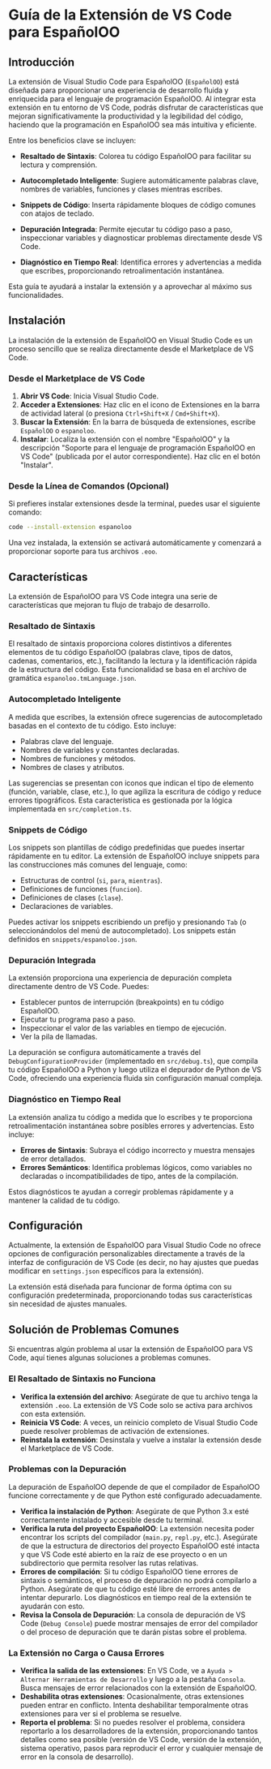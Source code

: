 # Guía de la Extensión de VS Code para EspañolOO

## Introducción

La extensión de Visual Studio Code para EspañolOO (`EspañolOO`) está diseñada para proporcionar una experiencia de desarrollo fluida y enriquecida para el lenguaje de programación EspañolOO. Al integrar esta extensión en tu entorno de VS Code, podrás disfrutar de características que mejoran significativamente la productividad y la legibilidad del código, haciendo que la programación en EspañolOO sea más intuitiva y eficiente.

Entre los beneficios clave se incluyen:
*   **Resaltado de Sintaxis**: Colorea tu código EspañolOO para facilitar su lectura y comprensión.
*   **Autocompletado Inteligente**: Sugiere automáticamente palabras clave, nombres de variables, funciones y clases mientras escribes.

*   **Snippets de Código**: Inserta rápidamente bloques de código comunes con atajos de teclado.
*   **Depuración Integrada**: Permite ejecutar tu código paso a paso, inspeccionar variables y diagnosticar problemas directamente desde VS Code.
*   **Diagnóstico en Tiempo Real**: Identifica errores y advertencias a medida que escribes, proporcionando retroalimentación instantánea.

Esta guía te ayudará a instalar la extensión y a aprovechar al máximo sus funcionalidades.

## Instalación

La instalación de la extensión de EspañolOO en Visual Studio Code es un proceso sencillo que se realiza directamente desde el Marketplace de VS Code.

### Desde el Marketplace de VS Code

1.  **Abrir VS Code**: Inicia Visual Studio Code.
2.  **Acceder a Extensiones**: Haz clic en el icono de Extensiones en la barra de actividad lateral (o presiona `Ctrl+Shift+X` / `Cmd+Shift+X`).
3.  **Buscar la Extensión**: En la barra de búsqueda de extensiones, escribe `EspañolOO` o `espanoloo`.
4.  **Instalar**: Localiza la extensión con el nombre "EspañolOO" y la descripción "Soporte para el lenguaje de programación EspañolOO en VS Code" (publicada por el autor correspondiente). Haz clic en el botón "Instalar".

### Desde la Línea de Comandos (Opcional)

Si prefieres instalar extensiones desde la terminal, puedes usar el siguiente comando:

```bash
code --install-extension espanoloo
```

Una vez instalada, la extensión se activará automáticamente y comenzará a proporcionar soporte para tus archivos `.eoo`.

## Características

La extensión de EspañolOO para VS Code integra una serie de características que mejoran tu flujo de trabajo de desarrollo.

### Resaltado de Sintaxis

El resaltado de sintaxis proporciona colores distintivos a diferentes elementos de tu código EspañolOO (palabras clave, tipos de datos, cadenas, comentarios, etc.), facilitando la lectura y la identificación rápida de la estructura del código. Esta funcionalidad se basa en el archivo de gramática `espanoloo.tmLanguage.json`.

### Autocompletado Inteligente

A medida que escribes, la extensión ofrece sugerencias de autocompletado basadas en el contexto de tu código. Esto incluye:
*   Palabras clave del lenguaje.
*   Nombres de variables y constantes declaradas.
*   Nombres de funciones y métodos.
*   Nombres de clases y atributos.

Las sugerencias se presentan con iconos que indican el tipo de elemento (función, variable, clase, etc.), lo que agiliza la escritura de código y reduce errores tipográficos. Esta característica es gestionada por la lógica implementada en `src/completion.ts`.

### Snippets de Código

Los snippets son plantillas de código predefinidas que puedes insertar rápidamente en tu editor. La extensión de EspañolOO incluye snippets para las construcciones más comunes del lenguaje, como:
*   Estructuras de control (`si`, `para`, `mientras`).
*   Definiciones de funciones (`funcion`).
*   Definiciones de clases (`clase`).
*   Declaraciones de variables.

Puedes activar los snippets escribiendo un prefijo y presionando `Tab` (o seleccionándolos del menú de autocompletado). Los snippets están definidos en `snippets/espanoloo.json`.

### Depuración Integrada

La extensión proporciona una experiencia de depuración completa directamente dentro de VS Code. Puedes:
*   Establecer puntos de interrupción (breakpoints) en tu código EspañolOO.
*   Ejecutar tu programa paso a paso.
*   Inspeccionar el valor de las variables en tiempo de ejecución.
*   Ver la pila de llamadas.

La depuración se configura automáticamente a través del `DebugConfigurationProvider` (implementado en `src/debug.ts`), que compila tu código EspañolOO a Python y luego utiliza el depurador de Python de VS Code, ofreciendo una experiencia fluida sin configuración manual compleja.

### Diagnóstico en Tiempo Real

La extensión analiza tu código a medida que lo escribes y te proporciona retroalimentación instantánea sobre posibles errores y advertencias. Esto incluye:
*   **Errores de Sintaxis**: Subraya el código incorrecto y muestra mensajes de error detallados.
*   **Errores Semánticos**: Identifica problemas lógicos, como variables no declaradas o incompatibilidades de tipo, antes de la compilación.

Estos diagnósticos te ayudan a corregir problemas rápidamente y a mantener la calidad de tu código.

## Configuración

Actualmente, la extensión de EspañolOO para Visual Studio Code no ofrece opciones de configuración personalizables directamente a través de la interfaz de configuración de VS Code (es decir, no hay ajustes que puedas modificar en `settings.json` específicos para la extensión).

La extensión está diseñada para funcionar de forma óptima con su configuración predeterminada, proporcionando todas sus características sin necesidad de ajustes manuales.

## Solución de Problemas Comunes

Si encuentras algún problema al usar la extensión de EspañolOO para VS Code, aquí tienes algunas soluciones a problemas comunes.

### El Resaltado de Sintaxis no Funciona

*   **Verifica la extensión del archivo**: Asegúrate de que tu archivo tenga la extensión `.eoo`. La extensión de VS Code solo se activa para archivos con esta extensión.
*   **Reinicia VS Code**: A veces, un reinicio completo de Visual Studio Code puede resolver problemas de activación de extensiones.
*   **Reinstala la extensión**: Desinstala y vuelve a instalar la extensión desde el Marketplace de VS Code.

### Problemas con la Depuración

La depuración de EspañolOO depende de que el compilador de EspañolOO funcione correctamente y de que Python esté configurado adecuadamente.

*   **Verifica la instalación de Python**: Asegúrate de que Python 3.x esté correctamente instalado y accesible desde tu terminal.
*   **Verifica la ruta del proyecto EspañolOO**: La extensión necesita poder encontrar los scripts del compilador (`main.py`, `repl.py`, etc.). Asegúrate de que la estructura de directorios del proyecto EspañolOO esté intacta y que VS Code esté abierto en la raíz de ese proyecto o en un subdirectorio que permita resolver las rutas relativas.
*   **Errores de compilación**: Si tu código EspañolOO tiene errores de sintaxis o semánticos, el proceso de depuración no podrá compilarlo a Python. Asegúrate de que tu código esté libre de errores antes de intentar depurarlo. Los diagnósticos en tiempo real de la extensión te ayudarán con esto.
*   **Revisa la Consola de Depuración**: La consola de depuración de VS Code (`Debug Console`) puede mostrar mensajes de error del compilador o del proceso de depuración que te darán pistas sobre el problema.

### La Extensión no Carga o Causa Errores

*   **Verifica la salida de las extensiones**: En VS Code, ve a `Ayuda > Alternar Herramientas de Desarrollo` y luego a la pestaña `Consola`. Busca mensajes de error relacionados con la extensión de EspañolOO.
*   **Deshabilita otras extensiones**: Ocasionalmente, otras extensiones pueden entrar en conflicto. Intenta deshabilitar temporalmente otras extensiones para ver si el problema se resuelve.
*   **Reporta el problema**: Si no puedes resolver el problema, considera reportarlo a los desarrolladores de la extensión, proporcionando tantos detalles como sea posible (versión de VS Code, versión de la extensión, sistema operativo, pasos para reproducir el error y cualquier mensaje de error en la consola de desarrollo).